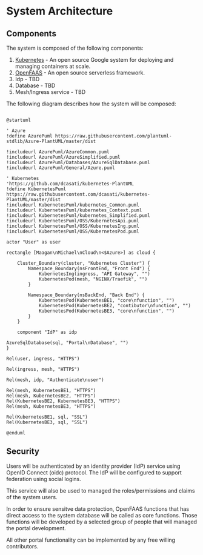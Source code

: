 # System Architecture

## Components

The system is composed of the following components:

1. [Kubernetes](https://kubernetes.io/) - An open source Google system for deploying and managing containers at scale.
1. [OpenFAAS](https://www.openfaas.com/) - An open source serverless framework.
1. Idp - TBD
1. Database - TBD
1. Mesh/Ingress service - TBD

The following diagram describes how the system will be composed:
```plantuml

@startuml

' Azure
!define AzurePuml https://raw.githubusercontent.com/plantuml-stdlib/Azure-PlantUML/master/dist

!includeurl AzurePuml/AzureCommon.puml
!includeurl AzurePuml/AzureSimplified.puml
!includeurl AzurePuml/Databases/AzureSqlDatabase.puml
!includeurl AzurePuml/General/Azure.puml

' Kubernetes
'https://github.com/dcasati/kubernetes-PlantUML
!define KubernetesPuml https://raw.githubusercontent.com/dcasati/kubernetes-PlantUML/master/dist
!includeurl KubernetesPuml/kubernetes_Common.puml
!includeurl KubernetesPuml/kubernetes_Context.puml
!includeurl KubernetesPuml/kubernetes_Simplified.puml
!includeurl KubernetesPuml/OSS/KubernetesApi.puml
!includeurl KubernetesPuml/OSS/KubernetesIng.puml
!includeurl KubernetesPuml/OSS/KubernetesPod.puml

actor "User" as user

rectangle [Maagan\nMichael\nCloud\n<$Azure>] as cloud {

    Cluster_Boundary(cluster, "Kubernetes Cluster") {
        Namespace_Boundary(nsFrontEnd, "Front End") {
            KubernetesIng(ingress, "API Gateway", "")
            KubernetesPod(mesh, "NGINX/Traefik", "")
        }

        Namespace_Boundary(nsBackEnd, "Back End") {
            KubernetesPod(KubernetesBE1, "core\nfunction", "")
            KubernetesPod(KubernetesBE2, "contibutor\nfunction", "")
            KubernetesPod(KubernetesBE3, "core\nfunction", "")
        }
    }

    component "IdP" as idp

AzureSqlDatabase(sql, "Portal\nDatabase", "")
}

Rel(user, ingress, "HTTPS")

Rel(ingress, mesh, "HTTPS")

Rel(mesh, idp, "Authenticate\nuser")

Rel(mesh, KubernetesBE1, "HTTPS")
Rel(mesh, KubernetesBE2, "HTTPS")
Rel(KubernetesBE2, KubernetesBE3, "HTTPS")
Rel(mesh, KubernetesBE3, "HTTPS")

Rel(KubernetesBE1, sql, "SSL")
Rel(KubernetesBE3, sql, "SSL")

@enduml

```

## Security

Users will be authenticated by an identity provider (IdP) service using OpenID Connect (oidc) protocol.
The IdP will be configured to support federation using social logins.

This service will also be used to managed the roles/permissions and claims of the system users.

In order to ensure sensitve data protection, OpenFAAS functions that has direct access to the system database will be called as core functions.
Those functions will be developed by a selected group of people that will managed the portal development.

All other portal functionality can be implemented by any free willing contributors.

